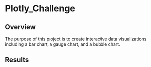 # Plotly_Challenge

## Overview
The purpose of this project is to create interactive data visualizations including a bar chart, a gauge chart, and a bubble chart. 

## Results
